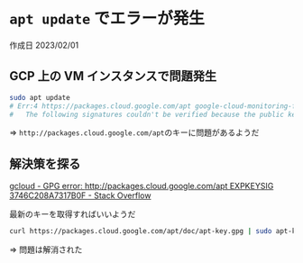 # `apt update` でエラーが発生

作成日 2023/02/01

## GCP 上の VM インスタンスで問題発生

```bash
sudo apt update
# Err:4 https://packages.cloud.google.com/apt google-cloud-monitoring-focal-all InRelease
#   The following signatures couldn't be verified because the public key is not available: NO_PUBKEY B53DC80D13EDEF05
```

=> `http://packages.cloud.google.com/apt`のキーに問題があるようだ

## 解決策を探る

[gcloud - GPG error: http://packages.cloud.google.com/apt EXPKEYSIG 3746C208A7317B0F - Stack Overflow](https://stackoverflow.com/questions/49582490/gpg-error-http-packages-cloud-google-com-apt-expkeysig-3746c208a7317b0f)

最新のキーを取得すればいいようだ

```bash
curl https://packages.cloud.google.com/apt/doc/apt-key.gpg | sudo apt-key add -
```

=> 問題は解消された
